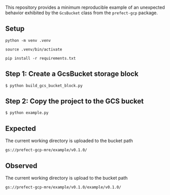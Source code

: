 This repository provides a minimum reproducible example of an unexpected behavior exhibited by the `GcsBucket` class from the `prefect-gcp` package.

## Setup

```
python -m venv .venv

source .venv/bin/activate

pip install -r requirements.txt
```

## Step 1: Create a GcsBucket storage block

```shell
$ python build_gcs_bucket_block.py
```


## Step 2: Copy the project to the GCS bucket 

```shelll
$ python example.py
```

## Expected

The current working directory is uploaded to the bucket path

```
gs://prefect-gcp-mre/example/v0.1.0/
```

## Observed

The current working directory is upload to the bucket path

```
gs://prefect-gcp-mre/example/v0.1.0/example/v0.1.0/
```